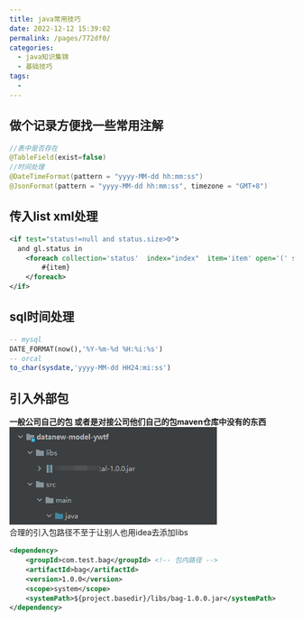 ```yaml
---
title: java常用技巧
date: 2022-12-12 15:39:02
permalink: /pages/772df0/
categories:
  - java知识集锦
  - 基础技巧
tags:
  - 
---
```


## 做个记录方便找一些常用注解
```java
//表中是否存在
@TableField(exist=false)
//时间处理
@DateTimeFormat(pattern = "yyyy-MM-dd hh:mm:ss")
@JsonFormat(pattern = "yyyy-MM-dd hh:mm:ss", timezone = "GMT+8")
```
## 传入list xml处理
```xml
<if test="status!=null and status.size>0">
  and gl.status in
    <foreach collection='status'  index="index"  item='item' open='(' separator=',' close=')'>
        #{item}
    </foreach>
</if>
```
## sql时间处理
```sql
-- mysql
DATE_FORMAT(now(),'%Y-%m-%d %H:%i:%s')
-- orcal
to_char(sysdate,'yyyy-MM-dd HH24:mi:ss')
```
## 引入外部包
**一般公司自己的包 或者是对接公司他们自己的包maven仓库中没有的东西**\
![img](../../.vuepress/public/img/blog/Snipaste_2022-12-13_16-09-16.png)\
合理的引入包路径不至于让别人也用idea去添加libs
```xml
<dependency>
    <groupId>com.test.bag</groupId> <!-- 包内路径 -->
    <artifactId>bag</artifactId>
    <version>1.0.0</version>
    <scope>system</scope>
    <systemPath>${project.basedir}/libs/bag-1.0.0.jar</systemPath>
</dependency>
```